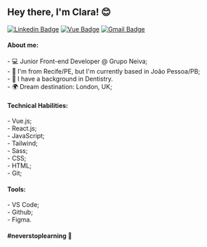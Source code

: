 ## Hey there, I'm Clara! 😊

[![Linkedin Badge](https://img.shields.io/badge/-Clara%20Moreira-blue?style=flat-square&logo=Linkedin&logoColor=white&link=https://www.linkedin.com/in/clarammoreira/)](https://www.linkedin.com/in/clarammoreira/) 
[![Vue Badge](https://img.shields.io/badge/-Portfolio-blue?style=flat-square&logo=vue.js&logoColor=white&link=https://portfolio-mmanaclara.vercel.app/)](https://portfolio-vue-mmanaclara.vercel.app/)
[![Gmail Badge](https://img.shields.io/badge/-anacacamm@gmail.com-blue?style=flat-square&logo=Gmail&logoColor=white&link=mailto:anacacamm@gmail.com)](mailto:anacacamm@gmail.com)


<h4>About me:</h4>
- 💻 Junior Front-end Developer @ Grupo Neiva;<br />
- 🌴 I'm from Recife/PE, but I'm currently based in João Pessoa/PB;<br />
- 🦷 I have a background in Dentistry.<br />
- 🌍 Dream destination: London, UK;<br />

<h4>Technical Habilities:</h4>
- Vue.js;<br />
- React.js;<br />
- JavaScript;<br />
- Tailwind;<br />
- Sass;<br />
- CSS;<br />
- HTML;<br />
- Git;<br />

<h4>Tools:</h4>
- VS Code;<br />
- Github; <br />
- Figma. <br />

<h4>#neverstoplearning 🚀</h4>
